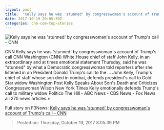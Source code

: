 ```yaml
---
layout: post
title:  "Kelly says he was 'stunned' by congresswoman's account of Trump's call - CNN"
date: 2017-10-19 20:05:39Z
categories: cnn-com-top-stories
---
```


![Kelly says he was 'stunned' by congresswoman's account of Trump's call - CNN](http://cdn.cnn.com/cnnnext/dam/assets/171012200801-john-kelly-wh-briefing-super-tease.jpg)

CNN Kelly says he was 'stunned' by congresswoman's account of Trump's call CNN Washington (CNN) White House chief of staff John Kelly, in an extraordinary and at times emotional statement Thursday, said he was "stunned" by what a Democratic congresswoman told reporters after she listened in on President Donald Trump's call to the ... John Kelly, Trump's chief of staff whose son died in combat, defends president's call to Gold Star widow Washington Post Kelly Speaks About Son's Death and Criticizes Congresswoman Wilson New York Times Kelly emotionally defends Trump's call to military widow Politico The Hill - ABC News - CBS News - Fox News all 270 news articles »


Full story on F3News: [Kelly says he was 'stunned' by congresswoman's account of Trump's call - CNN](http://www.f3nws.com/n/FD4uqE)

> Posted on: Thursday, October 19, 2017 8:05:39 PM
